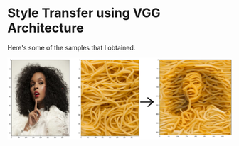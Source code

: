 # Style Transfer using VGG Architecture

Here's some of the samples that I obtained.

<img src='https://github.com/DivijH/style-transfer/blob/main/images/style-transfer-1.png'></img>
